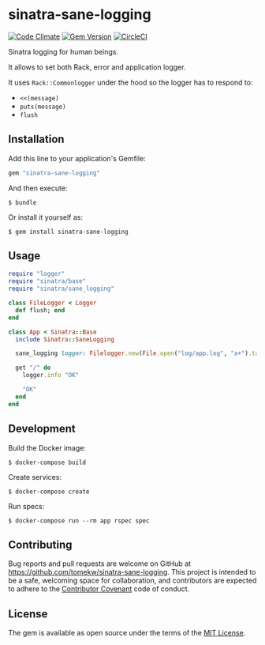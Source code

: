 # sinatra-sane-logging

[![Code Climate](https://codeclimate.com/github/tomekw/sinatra-sane-logging/badges/gpa.svg)](https://codeclimate.com/github/tomekw/sinatra-sane-logging) [![Gem Version](https://badge.fury.io/rb/sinatra-sane-logging.svg)](https://badge.fury.io/rb/sinatra-sane-logging) [![CircleCI](https://circleci.com/gh/tomekw/sinatra-sane-logging.svg?style=svg)](https://circleci.com/gh/tomekw/sinatra-sane-logging)

Sinatra logging for human beings.

It allows to set both Rack, error and application logger.

It uses `Rack::Commonlogger` under the hood so the logger has to respond to:

* `<<(message)`
* `puts(message)`
* `flush`

## Installation

Add this line to your application's Gemfile:

```ruby
gem "sinatra-sane-logging"
```

And then execute:

    $ bundle

Or install it yourself as:

    $ gem install sinatra-sane-logging

## Usage

```ruby
require "logger"
require "sinatra/base"
require "sinatra/sane_logging"

class FileLogger < Logger
  def flush; end
end

class App < Sinatra::Base
  include Sinatra::SaneLogging

  sane_logging logger: Filelogger.new(File.open("log/app.log", "a+").tap { |log_file| log_file.sync = true })

  get "/" do
    logger.info "OK"

    "OK"
  end
end
```

## Development

Build the Docker image:

    $ docker-compose build

Create services:

    $ docker-compose create

Run specs:

    $ docker-compose run --rm app rspec spec

## Contributing

Bug reports and pull requests are welcome on GitHub at https://github.com/tomekw/sinatra-sane-logging. This project is intended to be a safe, welcoming space for collaboration, and contributors are expected to adhere to the [Contributor Covenant](http://contributor-covenant.org) code of conduct.

## License

The gem is available as open source under the terms of the [MIT License](http://opensource.org/licenses/MIT).
